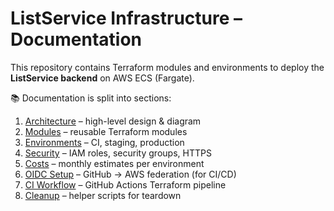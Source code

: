 # ListService Infrastructure – Documentation

This repository contains Terraform modules and environments to deploy the **ListService backend** on AWS ECS (Fargate).

📚 Documentation is split into sections:

1. [Architecture](01-architecture.md) – high-level design & diagram
2. [Modules](02-modules.md) – reusable Terraform modules
3. [Environments](03-environments.md) – CI, staging, production
4. [Security](04-security.md) – IAM roles, security groups, HTTPS
5. [Costs](05-costs.md) – monthly estimates per environment
6. [OIDC Setup](06-oidc.md) – GitHub → AWS federation (for CI/CD)
7. [CI Workflow](07-ci-workflow.md) – GitHub Actions Terraform pipeline
8. [Cleanup](08-cleanup.md) – helper scripts for teardown
